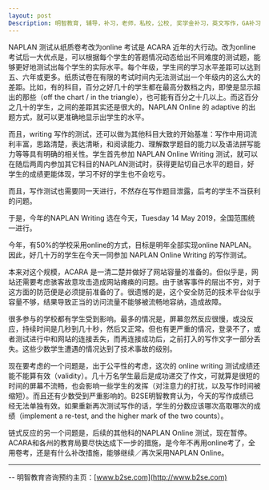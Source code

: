 ```yaml
---
layout: post
Description: 明智教育, 辅导，补习，老师，私校，公校, 奖学金补习，英文写作，GA补习辅导，大学选择，工作规划，从业规划，澳洲学生挫折教育，自我观对学习成绩的影响，ATAR 成绩，学校排名局限性，介绍 比较, 澳洲 墨尔本，奖学金申请咨询 申请表填写建议，会根据学生具体情况提出建议，大幅提高申请质量, Scholarship Tutoring, General Ability, Numerical Reasoning, Verbal Reasoning Tutoring, Writing, Universities Selection, Career Education, Career Advisors, Guidance, Melbourne Private Schools, Selective Schools, Writing tutoring, Interviews tutoring, Resume Writing, Spatial skills, Failures help gifted children，Critical and creative thinking involves reasoning, using and analysing evidence, and applying knowledge to find creative solutions to complex problems；Verbal Reasoning, Decision Making, Quantitative Reasoning, Abstract Reasoning, Situational Judgement, self-concept and school results, school marks, gender differences in STEM subjects, lion, pressing ahead, wise and strong
---
```


NAPLAN 测试从纸质卷考改为online 考试是 ACARA 近年的大行动。改为online考试后一大优点是，可以根据每个学生的答题情况动态给出不同难度的测试题，能够更好地测试出每个学生的实际水平。每个年级，学生间的学习水平差距可以达到五、六年或更多。纸质试卷在有限的考试时间内无法测试出一个年级内的这么大的差距。比如，有的科目，百分之好几十的学生都在最高分数档之内，即使是显示超出的那些（off the chart / in the triangle），也可能有百分之十几以上。而这百分之几十的学生，之间的差距其实还是很大的。NAPLAN Online 的 adaptive 的出题方式，就可以更准确地显示出学生的水平。

而且，writing 写作的测试，还可以做为其他科目大致的开始基准：写作中用词流利丰富，思路清楚，表达清晰，和阅读能力、理解数学题目的能力以及语法拼写能力等等具有明确的相关性。学生首先参加 NAPLAN Online Writing 测试，就可以在随后两周内参加其它科目的NAPLAN测试时，获得更贴切自己水平的题目，好学生的成绩更能体现，学习不好的学生也不会吃亏。

而且，写作测试也需要同一天进行，不然存在写作题目泄露，后考的学生不当获利的问题。

于是，今年的NAPLAN Writing 选在今天，Tuesday 14 May 2019，全国范围统一进行。

今年，有50%的学校采用online的方式，目标是明年全部实现online NAPLAN。因此，好几十万的学生在今天一同参加 NAPLAN Online Writing 的写作测试。

本来对这个规模，ACARA 是一清二楚并做好了网站容量的准备的。但似乎是，网站还需要考虑骇客故意攻击造成网站瘫痪的问题。由于骇客事件的层出不穷，对于这方面的防范便是必须提前准备的了。很遗憾的是，这个安全防范的技术平台似乎容量不够，结果导致正当的访问流量不能够被流畅地容纳，造成故障。

很多参与的学校都有学生受到影响。最多的情况是，屏幕忽然反应很慢，或没反应，持续时间是几秒到几十秒，然后又正常。但也有更严重的情况，登录不了，或者测试进行中和网站的连接丢失，而再连接成功后，之前打入的写作文字一部分丢失。这些少数学生遭遇的情况达到了技术事故的级别。 

现在要考虑的一个问题是，出于公平性的考虑，这次的 online writing 测试成绩还能不能算有效（validity）。几十万名学生最后是成功递交了作文，可就算是很短的时间的屏幕不流畅，也会影响一些学生的发挥（对注意力的打扰，以及写作时间被缩短）。而且还有少数受到严重影响的。B2SE明智教育认为，今天的写作成绩已经无法单独有效。如果重新再次测试写作的话，学生的分数应该哪次高取哪次的成绩（implement a re-test, and the higher mark of the two counts）。

链式反应的另一个问题是，后续的其他科的NAPLAN Online 测试，现在暂停。ACARA和各州的教育局要尽快达成下一步的措施，是今年不再用online考了，全用卷考，还是有什么补改措施，能够继续／再次采用NAPLAN Online。
	
--------
-- 明智教育咨询预约主页：[www.b2se.com](http://www.b2se.com)

